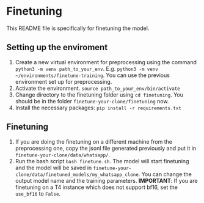 # Finetuning

This README file is specifically for finetuning the model.

## Setting up the enviroment

1. Create a new virtual environment for preprocessing using the command `python3 -m venv path_to_your_env`. E.g. `python3 -m venv ~/environments/finetune-training`. You can use the previous environment set up for preprocessing.
2. Activate the environment. `source path_to_your_env/bin/activate`
3. Change directory to the finetuning folder using `cd finetuning`. You should be in the folder `finetune-your-clone/finetuning` now.
4. Install the necessary packages: `pip install -r requirements.txt`

## Finetuning

1. If you are doing the finetuning on a different machine from the preprocessing one, copy the jsonl file generated previously and put it in `finetune-your-clone/data/whatsapp/`.
2. Run the bash script `bash finetune.sh`. The model will start finetuning and the model will be saved in `finetune-your-clone/data/finetuned_models/my_whatsapp_clone`. You can change the output model name and the training parameters. **IMPORTANT**: If you are finetuning on a T4 instance which does not support bf16, set the `use_bf16` to `False`.
